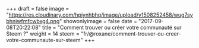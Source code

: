 +++
draft = false
image = "https://res.cloudinary.com/hpiynhbhq/image/upload/v1508252458/wug7sybhnjwfmfcwbxg4.png"
showonlyimage = false
date = "2017-09-08T20:22:08"
title = "Comment trouver ou créer votre communauté sur Steem ?"
weight = 14
steem = "fr/@roxane/comment-trouver-ou-creer-votre-communaute-sur-steem"
+++

<!--more-->
